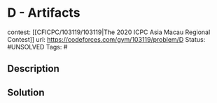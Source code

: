 # D - Artifacts

contest: [[CFICPC/103119/103119|The 2020 ICPC Asia Macau Regional Contest]]
url: https://codeforces.com/gym/103119/problem/D
Status: #UNSOLVED
Tags: #

## Description

## Solution

